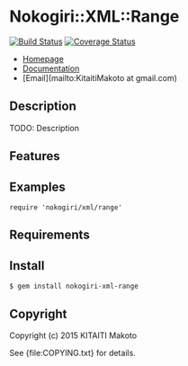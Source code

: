 Nokogiri::XML::Range
====================

[![Build Status](https://travis-ci.org/KitaitiMakoto/nokogiri-xml-range.svg?branch=master)](https://travis-ci.org/KitaitiMakoto/nokogiri-xml-range)
[![Coverage Status](https://coveralls.io/repos/KitaitiMakoto/nokogiri-xml-range/badge.svg?branch=master&service=github)](https://coveralls.io/github/KitaitiMakoto/nokogiri-xml-range?branch=master)

* [Homepage](https://rubygems.org/gems/nokogiri-xml-range)
* [Documentation](http://rubydoc.info/gems/nokogiri-xml-range)
* [Email](mailto:KitaitiMakoto at gmail.com)

Description
-----------

TODO: Description

Features
--------

Examples
--------

    require 'nokogiri/xml/range'

Requirements
------------

Install
-------

    $ gem install nokogiri-xml-range

Copyright
---------

Copyright (c) 2015 KITAITI Makoto

See {file:COPYING.txt} for details.
